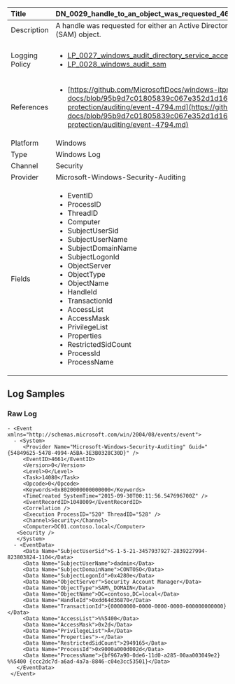 | Title          | DN_0029_handle_to_an_object_was_requested_4661                                                                                                      |
|:---------------|:-----------------------------------------------------------------------------------------------------------------|
| Description    | A handle was requested for either an Active Directory object  or a Security Account Manager (SAM) object.
                                                                                                |
| Logging Policy | <ul><li>[LP_0027_windows_audit_directory_service_access](../Logging_Policies/LP_0027_windows_audit_directory_service_access.md)</li><li>[LP_0028_windows_audit_sam](../Logging_Policies/LP_0028_windows_audit_sam.md)</li></ul> |
| References     | <ul><li>[https://github.com/MicrosoftDocs/windows-itpro-docs/blob/95b9d7c01805839c067e352d1d16702604b15f11/windows/security/threat-protection/auditing/event-4794.md](https://github.com/MicrosoftDocs/windows-itpro-docs/blob/95b9d7c01805839c067e352d1d16702604b15f11/windows/security/threat-protection/auditing/event-4794.md)</li></ul>                                  |
| Platform       | Windows    																																															  |
| Type           | Windows Log        																																															  |
| Channel        | Security     																																															  |
| Provider       | Microsoft-Windows-Security-Auditing    																																															  |
| Fields         | <ul><li>EventID</li><li>ProcessID</li><li>ThreadID</li><li>Computer</li><li>SubjectUserSid</li><li>SubjectUserName</li><li>SubjectDomainName</li><li>SubjectLogonId</li><li>ObjectServer</li><li>ObjectType</li><li>ObjectName</li><li>HandleId</li><li>TransactionId</li><li>AccessList</li><li>AccessMask</li><li>PrivilegeList</li><li>Properties</li><li>RestrictedSidCount</li><li>ProcessId</li><li>ProcessName</li></ul>                                               |


## Log Samples

### Raw Log

```
- <Event xmlns="http://schemas.microsoft.com/win/2004/08/events/event">
  - <System>
     <Provider Name="Microsoft-Windows-Security-Auditing" Guid="{54849625-5478-4994-A5BA-3E3B0328C30D}" /> 
     <EventID>4661</EventID> 
     <Version>0</Version> 
     <Level>0</Level> 
     <Task>14080</Task> 
     <Opcode>0</Opcode> 
     <Keywords>0x8020000000000000</Keywords> 
     <TimeCreated SystemTime="2015-09-30T00:11:56.547696700Z" /> 
     <EventRecordID>1048009</EventRecordID> 
     <Correlation /> 
     <Execution ProcessID="520" ThreadID="528" /> 
     <Channel>Security</Channel> 
     <Computer>DC01.contoso.local</Computer> 
   <Security /> 
   </System>
  - <EventData>
     <Data Name="SubjectUserSid">S-1-5-21-3457937927-2839227994-823803824-1104</Data> 
     <Data Name="SubjectUserName">dadmin</Data> 
     <Data Name="SubjectDomainName">CONTOSO</Data> 
     <Data Name="SubjectLogonId">0x4280e</Data> 
     <Data Name="ObjectServer">Security Account Manager</Data> 
     <Data Name="ObjectType">SAM\_DOMAIN</Data> 
     <Data Name="ObjectName">DC=contoso,DC=local</Data> 
     <Data Name="HandleId">0xdd64d36870</Data> 
     <Data Name="TransactionId">{00000000-0000-0000-0000-000000000000}</Data> 
     <Data Name="AccessList">%%5400</Data> 
     <Data Name="AccessMask">0x2d</Data> 
     <Data Name="PrivilegeList">Ā</Data> 
     <Data Name="Properties">-</Data> 
     <Data Name="RestrictedSidCount">2949165</Data> 
     <Data Name="ProcessId">0x9000a000d002d</Data> 
     <Data Name="ProcessName">{bf967a90-0de6-11d0-a285-00aa003049e2} %%5400 {ccc2dc7d-a6ad-4a7a-8846-c04e3cc53501}</Data> 
   </EventData>
 </Event>

```




